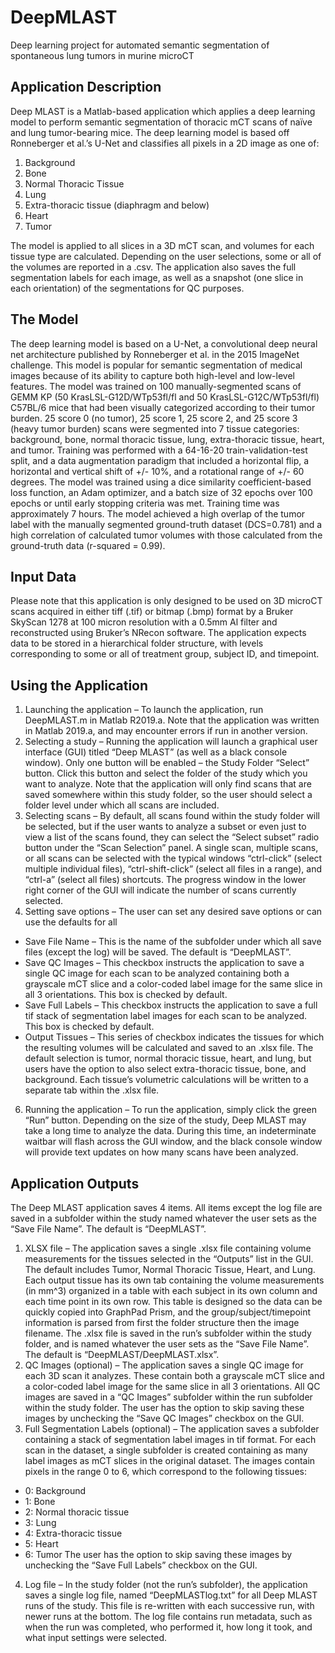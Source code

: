 # DeepMLAST
Deep learning project for automated semantic segmentation of spontaneous lung tumors in murine microCT 

## Application Description
Deep MLAST is a Matlab-based application which applies a deep learning model to perform semantic segmentation of thoracic mCT scans of naïve and lung tumor-bearing mice. 
The deep learning model is based off Ronneberger et al.’s U-Net and classifies all pixels in a 2D image as one of:
1.	  Background
2.	  Bone
3.	  Normal Thoracic Tissue
4.	  Lung
5.	  Extra-thoracic tissue (diaphragm and below)
6.	  Heart
7.	  Tumor
 
The model is applied to all slices in a 3D mCT scan, and volumes for each tissue type are calculated. Depending on the user selections, some or all of the volumes are reported in a .csv. 
The application also saves the full segmentation labels for each image, as well as a snapshot (one slice in each orientation) of the segmentations for QC purposes.

## The Model
The deep learning model is based on a U-Net, a convolutional deep neural net architecture published by Ronneberger et al. in the 2015 ImageNet challenge. 
This model is popular for semantic segmentation of medical images because of its ability to capture both high-level and low-level features. 
The model was trained on 100 manually-segmented scans of GEMM KP (50 KrasLSL-G12D/WTp53fl/fl and 50 KrasLSL-G12C/WTp53fl/fl) C57BL/6 mice that had been visually categorized according to their tumor burden. 
25 score 0 (no tumor), 25 score 1, 25 score 2, and 25 score 3 (heavy tumor burden) scans were segmented into 7 tissue categories: 
background, bone, normal thoracic tissue, lung, extra-thoracic tissue, heart, and tumor. 
Training was performed with a 64-16-20 train-validation-test split, and a data augmentation paradigm that included a horizontal flip, a horizontal and vertical shift of +/- 10%, and a rotational range of +/- 60 degrees. 
The model was trained using a dice similarity coefficient-based loss function, an Adam optimizer, and a batch size of 32 epochs over 100 epochs or until early stopping criteria was met. Training time was approximately 7 hours. 
The model achieved a high overlap of the tumor label with the manually segmented ground-truth dataset (DCS=0.781) and a high correlation of calculated tumor volumes with those calculated from the ground-truth data (r-squared = 0.99). 

## Input Data
Please note that this application is only designed to be used on 3D microCT scans acquired in either tiff (.tif) or bitmap (.bmp) format by a Bruker SkyScan 1278 at 100 micron resolution with a 0.5mm Al filter and 
reconstructed using Bruker’s NRecon software. The application expects data to be stored in a hierarchical folder structure, with levels corresponding to some or all of treatment group, subject ID, and timepoint.

## Using the Application

1.	Launching the application – To launch the application, run DeepMLAST.m in Matlab R2019.a. Note that the application was written in Matlab 2019.a, and may encounter errors if run in another version. 
2.	Selecting a study – Running the application will launch a graphical user interface (GUI) titled “Deep MLAST” (as well as a black console window). 
	Only one button will be enabled – the Study Folder “Select” button. Click this button and select the folder of the study which you want to analyze. 
	Note that the application will only find scans that are saved somewhere within this study folder, so the user should select a folder level under which all scans are included.
3.	Selecting scans – By default, all scans found within the study folder will be selected, but if the user wants to analyze a subset or even just to view a list of the scans found, 
	they can select the “Select subset” radio button under the “Scan Selection” panel. A single scan, multiple scans, or all scans can be selected with the typical windows “ctrl-click” (select multiple individual files), 
	“ctrl-shift-click” (select all files in a range), and “ctrl-a” (select all files) shortcuts. The progress window in the lower right corner of the GUI will indicate the number of scans currently selected.
4.	Setting save options – The user can set any desired save options or can use the defaults for all
  *	Save File Name – This is the name of the subfolder under which all save files (except the log) will be saved. The default is “DeepMLAST”.
  *	Save QC Images – This checkbox instructs the application to save a single QC image for each scan to be analyzed containing both a grayscale mCT slice and a color-coded label image for the same slice in all 3 orientations. This box is checked by default.
  *	Save Full Labels – This checkbox instructs the application to save a full tif stack of segmentation label images for each scan to be analyzed. This box is checked by default.
  *	Output Tissues – This series of checkbox indicates the tissues for which the resulting volumes will be calculated and saved to an .xlsx file. 
		The default selection is tumor, normal thoracic tissue, heart, and lung, but users have the option to also select extra-thoracic tissue, bone, and background. 
		Each tissue’s volumetric calculations will be written to a separate tab within the .xlsx file.
6.	Running the application – To run the application, simply click the green “Run” button. Depending on the size of the study, Deep MLAST may take a long time to analyze the data. 
	During this time, an indeterminate waitbar will flash across the GUI window, and the black console window will provide text updates on how many scans have been analyzed.

## Application Outputs
The Deep MLAST application saves 4 items. All items except the log file are saved in a subfolder within the study named whatever the user sets as the “Save File Name”. The default is “DeepMLAST”.
1.	XLSX file – The application saves a single .xlsx file containing volume measurements for the tissues selected in the “Outputs” list in the GUI. 
	The default includes Tumor, Normal Thoracic Tissue, Heart, and Lung. 
	Each output tissue has its own tab containing the volume measurements (in mm^3) organized in a table with each subject in its own column and each time point in its own row. 
	This table is designed so the data can be quickly copied into GraphPad Prism, and the group/subject/timepoint information is parsed from first the folder structure then the image filename. 
	The .xlsx file is saved in the run’s subfolder within the study folder, and is named whatever the user sets as the “Save File Name”. The default is “DeepMLAST/DeepMLAST.xlsx”.
2.	QC Images (optional) – The application saves a single QC  image for each 3D scan it analyzes. These contain both a grayscale mCT slice and a color-coded label image for the same slice in all 3 orientations. 
	All QC images are saved in a “QC Images” subfolder within the run subfolder within the study folder. The user has the option to skip saving these images by unchecking the “Save QC Images” checkbox on the GUI.
3.	Full Segmentation Labels (optional) – The application saves a subfolder containing a stack of segmentation label images in tif format. 
	For each scan in the dataset, a single subfolder is created containing as many label images as mCT slices in the original dataset. The images contain pixels in the range 0 to 6, which correspond to the following tissues:
* 0: Background
*	1: Bone
*	2: Normal thoracic tissue
*	3: Lung
*	4: Extra-thoracic tissue
*	5: Heart
*	6: Tumor
	The user has the option to skip saving these images by unchecking the “Save Full Labels” checkbox on the GUI.
4.	Log file – In the study folder (not the run’s subfolder), the application saves a single log file, named “DeepMLASTlog.txt” for all Deep MLAST runs of the study. 
	This file is re-written with each successive run, with newer runs at the bottom. The log file contains run metadata, such as when the run was completed, who performed it, how long it took, and what input settings were selected.
